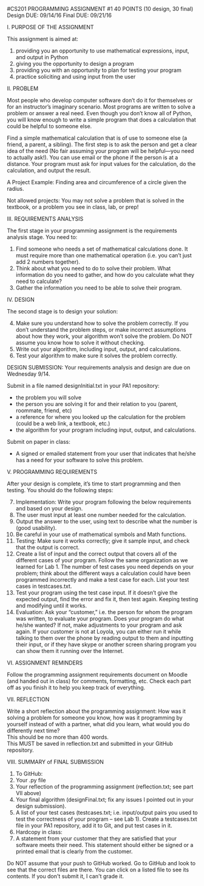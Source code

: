 #CS201 PROGRAMMING ASSIGNMENT #1
40  POINTS   (10 design, 30 final)                                           				
Design DUE: 09/14/16
Final DUE: 09/21/16

I.	PURPOSE OF THE ASSIGNMENT

This assignment is aimed at:

1. providing you an opportunity to use mathematical expressions, input, and output in Python
2. giving you the opportunity to design a program
3. providing you with an opportunity to plan for testing your program
4. practice soliciting and using input from the user

II.	PROBLEM

Most people who develop computer software don’t do it for themselves or for an instructor’s imaginary scenario.  Most programs are written to solve a problem or answer a real need.  Even though you don’t know all of Python, you will know enough to write a simple program that does a calculation that could be helpful to someone else.

Find a simple mathematical calculation that is of use to someone else (a friend, a parent, a sibling).  The first step is to ask the person and get a clear idea of the need (No fair assuming your program will be helpful—you need to actually ask!).  You can use email or the phone if the person is at a distance.  Your program must ask for input values for the calculation, do the calculation, and output the result.

A Project Example:  Finding area and circumference of a circle given the radius.

Not allowed projects: You may not solve a problem that is solved in the textbook, or a problem you see in class, lab, or prep!

III.	REQUIREMENTS ANALYSIS

The first stage in your programming assignment is the requirements analysis stage.  You need to:

1.	Find someone who needs a set of mathematical calculations done.  It must require more than one mathematical operation (i.e. you can’t just add 2 numbers together).
2.	Think about what you need to do to solve their problem. What information do you need to gather, and how do you calculate what they need to calculate?
3.	Gather the information you need to be able to solve their program.

IV.	DESIGN

The second stage is to design your solution:

4.	Make sure you understand how to solve the problem correctly. If you don’t understand the problem steps, or make incorrect assumptions about how they work, your algorithm won’t solve the problem. Do NOT assume you know how to solve it without checking.
5.	Write out your algorithm, including input, output, and calculations. 
6.	Test your algorithm to make sure it solves the problem correctly.  

DESIGN SUBMISSION: Your requirements analysis and design are due on Wednesday 9/14.

Submit in a file named designInitial.txt in your PA1 repository: 

*	the problem you will solve
*	the person you are solving it for and their relation to you (parent, roommate, friend, etc)
*	a reference for where you looked up the calculation for the problem (could be a web link, a textbook, etc.)
*	the algorithm for your program including input, output, and calculations.

Submit on paper in class:

*	A signed or emailed statement from your user that indicates that he/she has a need for your software to solve this problem.

V.	PROGRAMMING REQUIREMENTS

After your design is complete, it’s time to start programming and then testing.  You should do the following steps:

7.	Implementation: Write your program following the below requirements and based on your design.
  1. The user must input at least one number needed for the calculation. 
  2. Output the answer to the user, using text to describe what the number is (good usability).
  3. Be careful in your use of mathematical symbols and Math functions.
8.	Testing: Make sure it works correctly; give it sample input, and check that the output is correct.
  1. Create a list of input and the correct output that covers all of the different cases of your program. Follow the same organization as we learned for Lab 1. The number of test cases you need depends on your problem; think about the different ways a calculation could have been programmed incorrectly and make a test case for each. List your test cases in testcases.txt.
  2. Test your program using the test case input. If it doesn’t give the expected output, find the error and fix it, then test again. Keeping testing and modifying until it works.
9.	Evaluation: Ask your  “customer,” i.e. the person for whom the program was written, to evaluate your program.  Does your program do what he/she wanted?  If not, make adjustments to your program and ask again. If your customer is not at Loyola, you can either run it while talking to them over the phone by reading output to them and inputting their input, or if they have skype or another screen sharing program you can show them it running over the Internet.

VI.	ASSIGNMENT REMINDERS

Follow the programming assignment requirements document on Moodle (and handed out in class) for comments, formatting, etc. Check each part off as you finish it to help you keep track of everything.

VII.	REFLECTION

Write a short reflection about the programming assignment: How was it solving a problem for someone you know, how was it programming by yourself instead of with a partner, what did you learn, what would you do differently next time?  
This should be no more than 400 words.  
This MUST be saved in reflection.txt and submitted in your GitHub repository.

VIII.	SUMMARY of FINAL SUBMISSION  

1. To GitHub:
  1. Your .py file
  2. Your reflection of the programming assignment (reflection.txt; see part VII above)
  3. Your final algorithm (designFinal.txt; fix any issues I pointed out in your design submission).
  4. A list of your test cases (testcases.txt; i.e. input/output pairs you used to test the correctness of your program – see Lab 1). Create a testcases.txt file in your PA1 repository, add it to Git, and put test cases in it.
2.	Hardcopy in class:
  1. A statement from your customer that they are satisfied that your software meets their need.  This statement should either be signed or a printed email that is clearly from the customer.

Do NOT assume that your push to GitHub worked. Go to GitHub and look to see that the correct files are there. You can click on a listed file to see its contents. If you don't submit it, I can't grade it.

